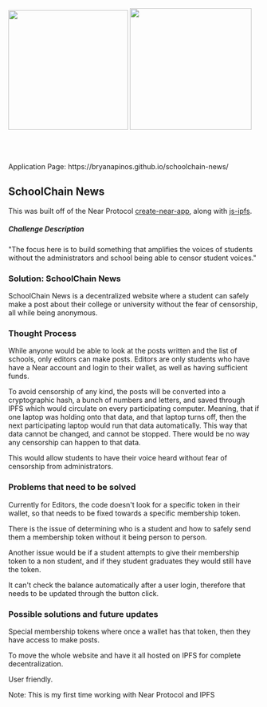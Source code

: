 <br />
<br />

<p>
<img src="https://nearprotocol.com/wp-content/themes/near-19/assets/img/logo.svg?t=1553011311" width="240">

<img src="https://camo.githubusercontent.com/46b35cfde3037086d2777436e46fc1a0f1f035ec/68747470733a2f2f697066732e696f2f697066732f516d65364b4a644b637038355459624c78754c56376f517a4d694c72656d4437484d6f584c5a456d676f36526e682f6a732d697066732d737469636b65722e706e67" width="244">
</p>

<br />
<br />

<p>Application Page: https://bryanapinos.github.io/schoolchain-news/</p>

## SchoolChain News

This was built off of the Near Protocol [create-near-app](https://github.com/nearprotocol/create-near-app), along with [js-ipfs](https://github.com/ipfs/js-ipfs).

##### Challenge Description

"The focus here is to build something that amplifies the voices of students without the administrators and school being able to censor student voices."

### Solution: SchoolChain News

SchoolChain News is a decentralized website where a student can safely make a post about their college or university without the fear of censorship, all while being anonymous.

### Thought Process

While anyone would be able to look at the posts written and the list of schools, only editors can make posts. Editors are only students who have have a Near account and login to their wallet, as well as having sufficient funds.

To avoid censorship of any kind, the posts will be converted into a cryptographic hash, a bunch of numbers and letters, and saved through IPFS which would circulate on every participating computer. Meaning, that if one laptop was holding onto that data, and that laptop turns off, then the next participating laptop would run that data automatically. This way that data cannot be changed, and cannot be stopped. There would be no way any censorship can happen to that data.

This would allow students to have their voice heard without fear of censorship from administrators.

### Problems that need to be solved

Currently for Editors, the code doesn't look for a specific token in their wallet, so that needs to be fixed towards a specific membership token.

There is the issue of determining who is a student and how to safely send them a membership token without it being person to person.

Another issue would be if a student attempts to give their membership token to a non student, and if they student graduates they would still have the token.

It can't check the balance automatically after a user login, therefore that needs to be updated through the button click.

### Possible solutions and future updates

Special membership tokens where once a wallet has that token, then they have access to make posts.

To move the whole website and have it all hosted on IPFS for complete decentralization.

User friendly.

Note: This is my first time working with Near Protocol and IPFS
